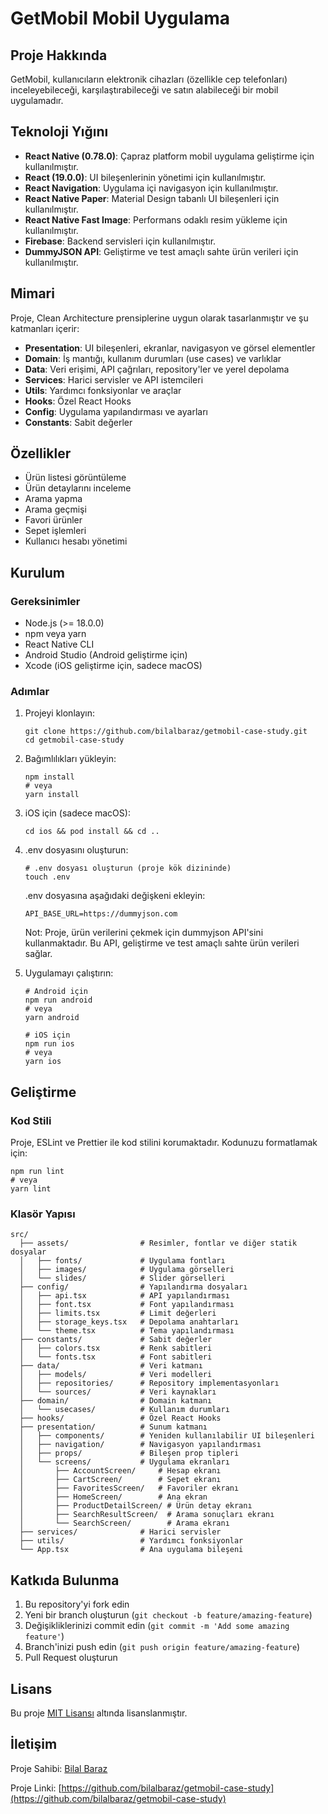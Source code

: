 # GetMobil Mobil Uygulama

## Proje Hakkında

GetMobil, kullanıcıların elektronik cihazları (özellikle cep telefonları) inceleyebileceği, karşılaştırabileceği ve satın alabileceği bir mobil uygulamadır.

## Teknoloji Yığını

- **React Native (0.78.0)**: Çapraz platform mobil uygulama geliştirme için kullanılmıştır.
- **React (19.0.0)**: UI bileşenlerinin yönetimi için kullanılmıştır.
- **React Navigation**: Uygulama içi navigasyon için kullanılmıştır.
- **React Native Paper**: Material Design tabanlı UI bileşenleri için kullanılmıştır.
- **React Native Fast Image**: Performans odaklı resim yükleme için kullanılmıştır.
- **Firebase**: Backend servisleri için kullanılmıştır.
- **DummyJSON API**: Geliştirme ve test amaçlı sahte ürün verileri için kullanılmıştır.

## Mimari

Proje, Clean Architecture prensiplerine uygun olarak tasarlanmıştır ve şu katmanları içerir:

- **Presentation**: UI bileşenleri, ekranlar, navigasyon ve görsel elementler
- **Domain**: İş mantığı, kullanım durumları (use cases) ve varlıklar
- **Data**: Veri erişimi, API çağrıları, repository'ler ve yerel depolama
- **Services**: Harici servisler ve API istemcileri
- **Utils**: Yardımcı fonksiyonlar ve araçlar
- **Hooks**: Özel React Hooks
- **Config**: Uygulama yapılandırması ve ayarları
- **Constants**: Sabit değerler

## Özellikler

- Ürün listesi görüntüleme
- Ürün detaylarını inceleme
- Arama yapma
- Arama geçmişi
- Favori ürünler
- Sepet işlemleri
- Kullanıcı hesabı yönetimi

## Kurulum

### Gereksinimler

- Node.js (>= 18.0.0)
- npm veya yarn
- React Native CLI
- Android Studio (Android geliştirme için)
- Xcode (iOS geliştirme için, sadece macOS)

### Adımlar

1. Projeyi klonlayın:
   ```
   git clone https://github.com/bilalbaraz/getmobil-case-study.git
   cd getmobil-case-study
   ```

2. Bağımlılıkları yükleyin:
   ```
   npm install
   # veya
   yarn install
   ```

3. iOS için (sadece macOS):
   ```
   cd ios && pod install && cd ..
   ```

4. .env dosyasını oluşturun:
   ```
   # .env dosyası oluşturun (proje kök dizininde)
   touch .env
   ```

   .env dosyasına aşağıdaki değişkeni ekleyin:
   ```
   API_BASE_URL=https://dummyjson.com
   ```

   Not: Proje, ürün verilerini çekmek için dummyjson API'sini kullanmaktadır. Bu API, geliştirme ve test amaçlı sahte ürün verileri sağlar.

5. Uygulamayı çalıştırın:
   ```
   # Android için
   npm run android
   # veya
   yarn android

   # iOS için
   npm run ios
   # veya
   yarn ios
   ```

## Geliştirme

### Kod Stili

Proje, ESLint ve Prettier ile kod stilini korumaktadır. Kodunuzu formatlamak için:

```
npm run lint
# veya
yarn lint
```

### Klasör Yapısı

```
src/
  ├── assets/                # Resimler, fontlar ve diğer statik dosyalar
  │   ├── fonts/             # Uygulama fontları
  │   ├── images/            # Uygulama görselleri
  │   └── slides/            # Slider görselleri
  ├── config/                # Yapılandırma dosyaları
  │   ├── api.tsx            # API yapılandırması
  │   ├── font.tsx           # Font yapılandırması
  │   ├── limits.tsx         # Limit değerleri
  │   ├── storage_keys.tsx   # Depolama anahtarları
  │   └── theme.tsx          # Tema yapılandırması
  ├── constants/             # Sabit değerler
  │   ├── colors.tsx         # Renk sabitleri
  │   └── fonts.tsx          # Font sabitleri
  ├── data/                  # Veri katmanı
  │   ├── models/            # Veri modelleri
  │   ├── repositories/      # Repository implementasyonları
  │   └── sources/           # Veri kaynakları
  ├── domain/                # Domain katmanı
  │   └── usecases/          # Kullanım durumları
  ├── hooks/                 # Özel React Hooks
  ├── presentation/          # Sunum katmanı
  │   ├── components/        # Yeniden kullanılabilir UI bileşenleri
  │   ├── navigation/        # Navigasyon yapılandırması
  │   ├── props/             # Bileşen prop tipleri
  │   └── screens/           # Uygulama ekranları
  │       ├── AccountScreen/     # Hesap ekranı
  │       ├── CartScreen/        # Sepet ekranı
  │       ├── FavoritesScreen/   # Favoriler ekranı
  │       ├── HomeScreen/        # Ana ekran
  │       ├── ProductDetailScreen/ # Ürün detay ekranı
  │       ├── SearchResultScreen/  # Arama sonuçları ekranı
  │       └── SearchScreen/        # Arama ekranı
  ├── services/              # Harici servisler
  ├── utils/                 # Yardımcı fonksiyonlar
  └── App.tsx                # Ana uygulama bileşeni
```

## Katkıda Bulunma

1. Bu repository'yi fork edin
2. Yeni bir branch oluşturun (`git checkout -b feature/amazing-feature`)
3. Değişikliklerinizi commit edin (`git commit -m 'Add some amazing feature'`)
4. Branch'inizi push edin (`git push origin feature/amazing-feature`)
5. Pull Request oluşturun

## Lisans

Bu proje [MIT Lisansı](LICENSE) altında lisanslanmıştır.

## İletişim

Proje Sahibi: [Bilal Baraz](mailto:bilalbaraz@windowslive.com)

Proje Linki: [https://github.com/bilalbaraz/getmobil-case-study](https://github.com/bilalbaraz/getmobil-case-study)